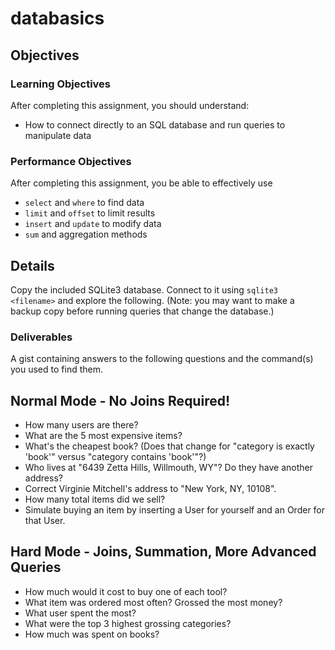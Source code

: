 # databasics

## Objectives

### Learning Objectives

After completing this assignment, you should understand:

* How to connect directly to an SQL database and run queries to manipulate data

### Performance Objectives

After completing this assignment, you be able to effectively use

* `select` and `where` to find data
* `limit` and `offset` to limit results
* `insert` and `update` to modify data
* `sum` and aggregation methods

## Details

Copy the included SQLite3 database. Connect to it using `sqlite3 <filename>` and explore the following. (Note: you may want to make a backup copy before running queries that change the database.)

### Deliverables

A gist containing answers to the following questions and the command(s) you used to find them.

## Normal Mode - No Joins Required!

* How many users are there?
* What are the 5 most expensive items?
* What's the cheapest book? (Does that change for "category is exactly 'book'" versus "category contains 'book'"?)
* Who lives at "6439 Zetta Hills, Willmouth, WY"? Do they have another address?
* Correct Virginie Mitchell's address to "New York, NY, 10108".
* How many total items did we sell?
* Simulate buying an item by inserting a User for yourself and an Order for that User.

## Hard Mode - Joins, Summation, More Advanced Queries

* How much would it cost to buy one of each tool?
* What item was ordered most often? Grossed the most money?
* What user spent the most?
* What were the top 3 highest grossing categories?
* How much was spent on books?
